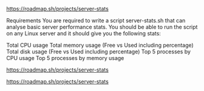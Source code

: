 https://roadmap.sh/projects/server-stats

Requirements
You are required to write a script server-stats.sh that can analyse basic server performance stats. You should be able to run the script on any Linux server and it should give you the following stats:

Total CPU usage
Total memory usage (Free vs Used including percentage)
Total disk usage (Free vs Used including percentage)
Top 5 processes by CPU usage
Top 5 processes by memory usage



https://roadmap.sh/projects/server-stats

https://roadmap.sh/projects/server-stats



